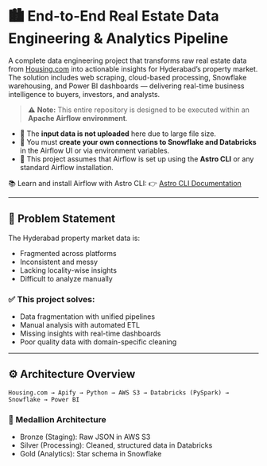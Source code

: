 
# 🏙️ End-to-End Real Estate Data Engineering & Analytics Pipeline

A complete data engineering project that transforms raw real estate data from [Housing.com](https://housing.com) into actionable insights for Hyderabad’s property market. The solution includes web scraping, cloud-based processing, Snowflake warehousing, and Power BI dashboards — delivering real-time business intelligence to buyers, investors, and analysts.

> ⚠️ **Note:** This entire repository is designed to be executed within an **Apache Airflow environment**.
  - 🔹 The **input data is not uploaded** here due to large file size. 
  - 🔹 You must **create your own connections to Snowflake and Databricks** in the Airflow UI or via environment variables.
  - 🔹 This project assumes that Airflow is set up using the **Astro CLI** or any standard Airflow installation.

  📚 Learn and install Airflow with Astro CLI:
  👉 [Astro CLI Documentation](https://docs.astronomer.io/astro/cli/install-cli)



---

## 📌 Problem Statement

The Hyderabad property market data is:
- Fragmented across platforms
- Inconsistent and messy
- Lacking locality-wise insights
- Difficult to analyze manually

### ✅ This project solves:
- Data fragmentation with unified pipelines  
- Manual analysis with automated ETL  
- Missing insights with real-time dashboards  
- Poor quality data with domain-specific cleaning  

---

## ⚙️ Architecture Overview

```text
Housing.com → Apify → Python → AWS S3 → Databricks (PySpark) → Snowflake → Power BI
```

### 💽 Medallion Architecture
- Bronze (Staging): Raw JSON in AWS S3
- Silver (Processing): Cleaned, structured data in Databricks
- Gold (Analytics): Star schema in Snowflake

